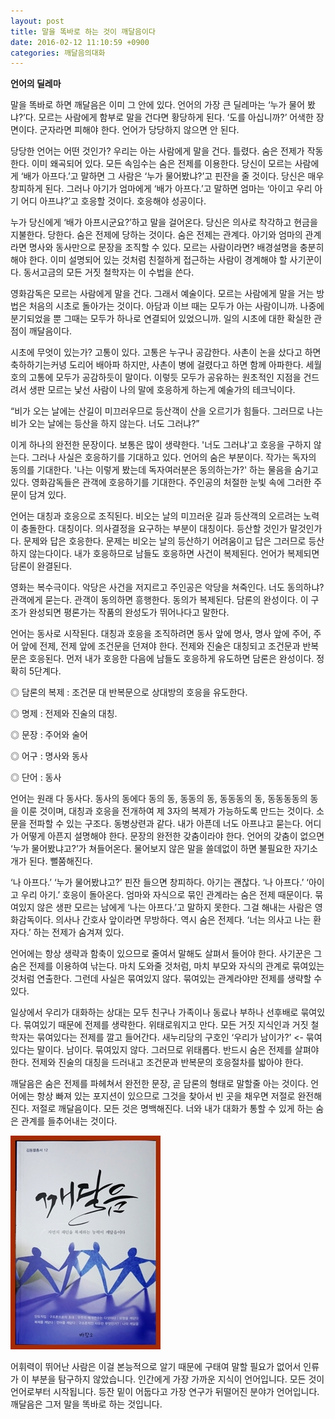```yaml
---
layout: post
title: 말을 똑바로 하는 것이 깨달음이다
date: 2016-02-12 11:10:59 +0900
categories: 깨달음의대화
---
```

  

      
**언어의 딜레마** 

  


말을 똑바로 하면 깨달음은 이미 그 안에 있다. 언어의 가장 큰 딜레마는 ‘누가 물어 봤냐?’다. 모르는 사람에게 함부로 말을 건다면 황당하게 된다. ‘도를 아십니까?’ 어색한 장면이다. 군자라면 피해야 한다. 언어가 당당하지 않으면 안 된다. 

  


당당한 언어는 어떤 것인가? 우리는 아는 사람에게 말을 건다. 틀렸다. 숨은 전제가 작동한다. 이미 왜곡되어 있다. 모든 속임수는 숨은 전제를 이용한다. 당신이 모르는 사람에게 ‘배가 아프다.’고 말하면 그 사람은 ‘누가 물어봤냐?’고 핀잔을 줄 것이다. 당신은 매우 창피하게 된다. 그러나 아기가 엄마에게 ‘배가 아프다.’고 말하면 엄마는 ‘아이고 우리 아기 어디 아프냐?’고 호응할 것이다. 호응해야 성공이다. 

  


누가 당신에게 ‘배가 아프시군요?’하고 말을 걸어온다. 당신은 의사로 착각하고 현금을 지불한다. 당한다. 숨은 전제에 당하는 것이다. 숨은 전제는 관계다. 아기와 엄마의 관계라면 명사와 동사만으로 문장을 조직할 수 있다. 모르는 사람이라면? 배경설명을 충분히 해야 한다. 이미 설명되어 있는 것처럼 친절하게 접근하는 사람이 경계해야 할 사기꾼이다. 동서고금의 모든 거짓 철학자는 이 수법을 쓴다.

  


영화감독은 모르는 사람에게 말을 건다. 그래서 예술이다. 모르는 사람에게 말을 거는 방법은 처음의 시초로 돌아가는 것이다. 아담과 이브 때는 모두가 아는 사람이니까. 나중에 분기되었을 뿐 그때는 모두가 하나로 연결되어 있었으니까. 일의 시초에 대한 확실한 관점이 깨달음이다.

  


시초에 무엇이 있는가? 고통이 있다. 고통은 누구나 공감한다. 사촌이 논을 샀다고 하면 축하하기는커녕 도리어 배아파 하지만, 사촌이 병에 걸렸다고 하면 함께 아파한다. 세월호의 고통에 모두가 공감하듯이 말이다. 이렇듯 모두가 공유하는 원초적인 지점을 건드려서 생판 모르는 낯선 사람이 나의 말에 호응하게 하는게 예술가의 테크닉이다. 

  


“비가 오는 날에는 산길이 미끄러우므로 등산객이 산을 오르기가 힘들다. 그러므로 나는 비가 오는 날에는 등산을 하지 않는다. 너도 그러냐?” 

  


이게 하나의 완전한 문장이다. 보통은 많이 생략한다. '너도 그러냐'고 호응을 구하지 않는다. 그러나 사실은 호응하기를 기대하고 있다. 언어의 숨은 부분이다. 작가는 독자의 동의를 기대한다. '나는 이렇게 봤는데 독자여러분은 동의하는가?' 하는 물음을 숨기고 있다. 영화감독들은 관객에 호응하기를 기대한다. 주인공의 처절한 눈빛 속에 그러한 주문이 담겨 있다. 

  


언어는 대칭과 호응으로 조직된다. 비오는 날의 미끄러운 길과 등산객의 오르려는 노력이 충돌한다. 대칭이다. 의사결정을 요구하는 부분이 대칭이다. 등산할 것인가 말것인가다. 문제와 답은 호응한다. 문제는 비오는 날의 등산하기 어려움이고 답은 그러므로 등산하지 않는다이다. 내가 호응하므로 남들도 호응하면 사건이 복제된다. 언어가 복제되면 담론이 완결된다. 

  


영화는 복수극이다. 악당은 사건을 저지르고 주인공은 악당을 쳐죽인다. 너도 동의하냐? 관객에게 묻는다. 관객이 동의하면 흥행한다. 동의가 복제된다. 담론의 완성이다. 이 구조가 완성되면 평론가는 작품의 완성도가 뛰어나다고 말한다. 

  


언어는 동사로 시작된다. 대칭과 호응을 조직하려면 동사 앞에 명사, 명사 앞에 주어, 주어 앞에 전제, 전제 앞에 조건문을 던져야 한다. 전제와 진술은 대칭되고 조건문과 반복문은 호응된다. 먼저 내가 호응한 다음에 남들도 호응하게 유도하면 담론은 완성이다. 정확히 5단계다. 

  


◎ 담론의 복제 : 조건문 대 반복문으로 상대방의 호응을 유도한다.  
      
◎ 명제 : 전제와 진술의 대칭.   
      
◎ 문장 : 주어와 술어  
      
◎ 어구 : 명사와 동사  
      
◎ 단어 : 동사 

  


언어는 원래 다 동사다. 동사의 동에다 동의 동, 동동의 동, 동동동의 동, 동동동동의 동을 이룬 것이며, 대칭과 호응을 전개하여 제 3자의 복제가 가능하도록 만드는 것이다. 소문을 전파할 수 있는 구조다. 동병상련과 같다. 내가 아픈데 너도 아프냐고 묻는다. 어디가 어떻게 아픈지 설명해야 한다. 문장의 완전한 갖춤이라야 한다. 언어의 갖춤이 없으면 ‘누가 물어봤냐고?’가 쳐들어온다. 물어보지 않은 말을 쓸데없이 하면 불필요한 자기소개가 된다. 뻘쭘해진다. 

  


‘나 아프다.’ ‘누가 물어봤냐고?’ 핀잔 들으면 창피하다. 아기는 괜찮다. ‘나 아프다.’ ‘아이고 우리 아기.’ 호응이 돌아온다. 엄마와 자식으로 묶인 관계라는 숨은 전제 때문이다. 묶여있지 않은 생판 모르는 남에게 ‘나는 아프다.’고 말하지 못한다. 그걸 해내는 사람은 영화감독이다. 의사나 간호사 앞이라면 무방하다. 역시 숨은 전제다. ‘너는 의사고 나는 환자다.’ 하는 전제가 숨겨져 있다. 

  


언어에는 항상 생략과 함축이 있으므로 줄여서 말해도 살펴서 들어야 한다. 사기꾼은 그 숨은 전제를 이용하여 낚는다. 마치 도와줄 것처럼, 마치 부모와 자식의 관계로 묶여있는 것처럼 연출한다. 그런데 사실은 묶여있지 않다. 묶여있는 관계라야만 전제를 생략할 수 있다. 

  


일상에서 우리가 대화하는 상대는 모두 친구나 가족이나 동료나 부하나 선후배로 묶여있다. 묶여있기 때문에 전제를 생략한다. 위태로워지고 만다. 모든 거짓 지식인과 거짓 철학자는 묶여있다는 전제를 깔고 들어간다. 새누리당의 구호인 ‘우리가 남이가?’ <- 묶여있다는 말이다. 남이다. 묶여있지 않다. 그러므로 위태롭다. 반드시 숨은 전제를 살펴야 한다. 전제와 진술의 대칭을 드러내고 조건문과 반복문의 호응절차를 밟아야 한다. 

  


깨달음은 숨은 전제를 파헤쳐서 완전한 문장, 곧 담론의 형태로 말할줄 아는 것이다. 언어에는 항상 빠져 있는 포지션이 있으므로 그것을 찾아서 빈 곳을 채우면 저절로 완전해진다. 저절로 깨달음이다. 모든 것은 명백해진다. 너와 내가 대화가 통할 수 있게 하는 숨은 관계를 들추어내는 것이다. 

  



 <img src="files/attach/images/198/729/673/aDSC01523.JPG" alt="aDSC01523.JPG" width="240" height="342" /> 

  


어휘력이 뛰어난 사람은 이걸 본능적으로 알기 때문에 구태여 말할 필요가 없어서 인류가 이 부분을 탐구하지 않았습니다. 인간에게 가장 가까운 지식이 언어입니다. 모든 것이 언어로부터 시작됩니다. 등잔 밑이 어둡다고 가장 연구가 뒤떨어진 분야가 언어입니다. 깨달음은 그저 말을 똑바로 하는 것입니다.